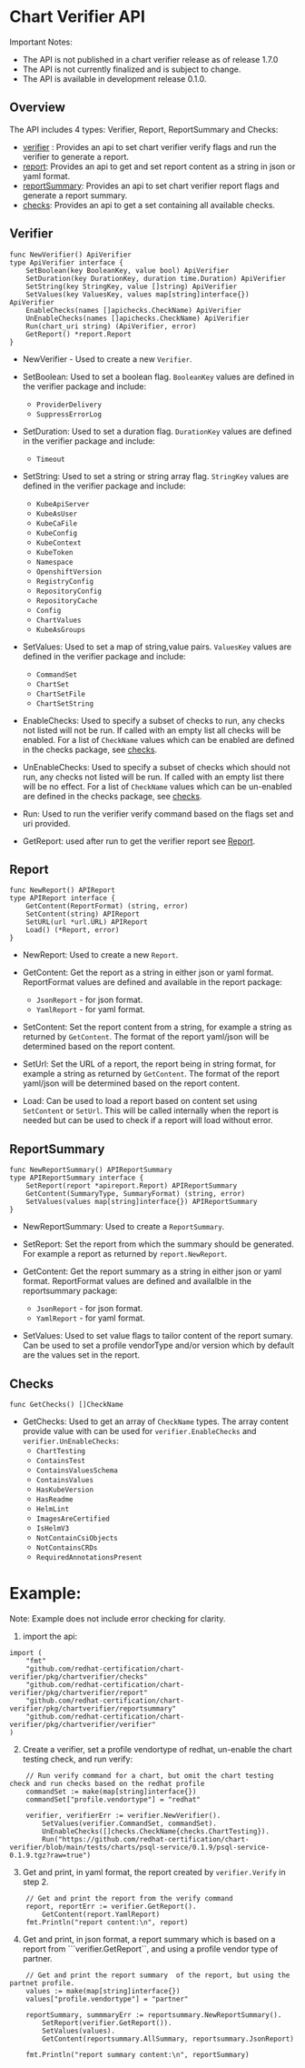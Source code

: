 # Chart Verifier API

Important Notes:
- The API is not published in a chart verifier release as of release 1.7.0
- The API is not currently finalized and is subject to change.
- The API is available in development release 0.1.0.

## Overview

The API includes 4 types: Verifier, Report, ReportSummary and Checks:

- [verifier](#verifier) : Provides an api to set chart verifier verify flags and run the verifier to generate a report.
- [report](#report): Provides an api to get and set report content as a string in json or yaml format.
- [reportSummary](#reportsummary): Provides an api to set chart verifier report flags and generate a report summary.
- [checks](#checks): Provides an api to get a set containing all available checks.

## Verifier

```
func NewVerifier() ApiVerifier
type ApiVerifier interface {
	SetBoolean(key BooleanKey, value bool) ApiVerifier
	SetDuration(key DurationKey, duration time.Duration) ApiVerifier
	SetString(key StringKey, value []string) ApiVerifier
	SetValues(key ValuesKey, values map[string]interface{}) ApiVerifier
	EnableChecks(names []apichecks.CheckName) ApiVerifier
	UnEnableChecks(names []apichecks.CheckName) ApiVerifier
	Run(chart_uri string) (ApiVerifier, error)
	GetReport() *report.Report
}
```

- NewVerifier - Used to create a new ```Verifier```.
  
- SetBoolean: Used to set a boolean flag. ```BooleanKey``` values are defined in the verifier package and include:
  - ```ProviderDelivery```
  - ```SuppressErrorLog```
    
- SetDuration: Used to set a duration flag. ```DurationKey``` values are defined in the verifier package and include:
  - ```Timeout```
    
- SetString: Used to set a string or string array flag. ```StringKey``` values are defined in the verifier package and include:
  - ```KubeApiServer```
  - ```KubeAsUser```
  - ```KubeCaFile```
  - ```KubeConfig```
  - ```KubeContext```
  - ```KubeToken```
  - ```Namespace```
  - ```OpenshiftVersion```
  -  ```RegistryConfig```
  -  ```RepositoryConfig```
  -  ```RepositoryCache```
  -  ```Config```
  -  ```ChartValues```
  -  ```KubeAsGroups```

- SetValues: Used to set a map of string,value pairs. ```ValuesKey``` values are defined in the verifier package and include:
  - ```CommandSet```
  - ```ChartSet```
  - ```ChartSetFile```
  - ```ChartSetString```

- EnableChecks: Used to specify a subset of checks to run, any checks not listed will not be run. If called with an empty list all checks will be enabled. For a list of ```CheckName``` values which can be enabled are defined in the checks package, see [checks](#checks).

- UnEnableChecks: Used to specify a subset of checks which should not run, any checks not listed will be run. If called with an empty list there will be no effect. For a list of ```CheckName``` values which can be un-enabled are defined in the checks package, see [checks](#checks).

- Run: Used to run the verifier verify command based on the flags set and uri provided.

- GetReport: used after run to get the verifier report see [Report](#report).

## Report

```
func NewReport() APIReport
type APIReport interface {
    GetContent(ReportFormat) (string, error)
    SetContent(string) APIReport
    SetURL(url *url.URL) APIReport
    Load() (*Report, error)
}
```

- NewReport: Used to create a new ```Report```.
  
- GetContent: Get the report as a string in either json or yaml format. ReportFormat values are defined and available in the report package:
  - ```JsonReport``` - for json format.
  - ```YamlReport``` - for yaml format.
    
- SetContent: Set the report content from a string, for example a string as returned by ```GetContent```. The format of the report yaml/json will be determined based on the report content.
  
- SetUrl: Set the URL of a report, the report being in string format, for example a string as returned by ```GetContent```. The format of the report yaml/json will be determined based on the report content. 
  
- Load: Can be used to load a report based on content set using ```SetContent``` or ```SetUrl```. This will be called internally when the report is needed but can be used to check if a report will load without error.

## ReportSummary
```
func NewReportSummary() APIReportSummary
type APIReportSummary interface {
	SetReport(report *apireport.Report) APIReportSummary
	GetContent(SummaryType, SummaryFormat) (string, error)
	SetValues(values map[string]interface{}) APIReportSummary
}

```

- NewReportSummary: Used to create a ```ReportSummary```.
  
- SetReport: Set the report from which the summary should be generated. For example a report as returned by ```report.NewReport```.
  
- GetContent: Get the report summary as a string in either json or yaml format. ReportFormat values are defined and availalble in the reportsummary package:
    - ```JsonReport``` - for json format.
    - ```YamlReport``` - for yaml format.
  
- SetValues: Used to set value flags to tailor content of the report sumary. Can be used to set a profile vendorType and/or version which by default are the values set in the report.

## Checks

```
func GetChecks() []CheckName
```

- GetChecks: Used to get an array of ```CheckName``` types. The array content provide value with can be used for ```verifier.EnableChecks``` and ```verifier.UnEnableChecks```:
    - ```ChartTesting```
    - ```ContainsTest```
    - ```ContainsValuesSchema```
    - ```ContainsValues```
    - ```HasKubeVersion```
    - ```HasReadme```
    - ```HelmLint```
    - ```ImagesAreCertified```
    - ```IsHelmV3```
    - ```NotContainCsiObjects```
    - ```NotContainsCRDs```
    - ```RequiredAnnotationsPresent``` 


# Example:

Note: Example does not include error checking for clarity.

1. import the api:
```
import (
	"fmt"
	"github.com/redhat-certification/chart-verifier/pkg/chartverifier/checks"
	"github.com/redhat-certification/chart-verifier/pkg/chartverifier/report"
	"github.com/redhat-certification/chart-verifier/pkg/chartverifier/reportsummary"
	"github.com/redhat-certification/chart-verifier/pkg/chartverifier/verifier"
)
```

2. Create a verifier, set a profile vendortype of redhat, un-enable the chart testing check, and run verify:
```
	// Run verify command for a chart, but omit the chart testing check and run checks based on the redhat profile
	commandSet := make(map[string]interface{})
	commandSet["profile.vendortype"] = "redhat"

	verifier, verifierErr := verifier.NewVerifier().
		SetValues(verifier.CommandSet, commandSet).
		UnEnableChecks([]checks.CheckName{checks.ChartTesting}).
		Run("https://github.com/redhat-certification/chart-verifier/blob/main/tests/charts/psql-service/0.1.9/psql-service-0.1.9.tgz?raw=true")

```
3. Get and print, in yaml format, the report created by ```verifier.Verify``` in step 2.
```
	// Get and print the report from the verify command
	report, reportErr := verifier.GetReport().
		GetContent(report.YamlReport)
	fmt.Println("report content:\n", report)
```
4. Get and print, in json format, a report summary which is based on a report from ```verifier.GetReport``, and using a profile vendor type of partner.
```
	// Get and print the report summary  of the report, but using the partnet profile.
	values := make(map[string]interface{})
	values["profile.vendortype"] = "partner"

	reportSummary, summmaryErr := reportsummary.NewReportSummary().
		SetReport(verifier.GetReport()).
		SetValues(values).
		GetContent(reportsummary.AllSummary, reportsummary.JsonReport)

	fmt.Println("report summary content:\n", reportSummary)
```